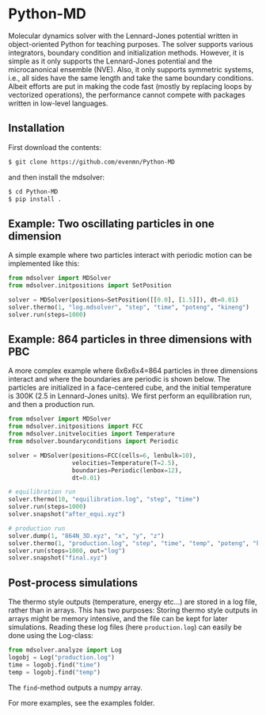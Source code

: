 # Python-MD
Molecular dynamics solver with the Lennard-Jones potential written in object-oriented Python for teaching purposes. The solver supports various integrators, boundary condition and initialization methods. However, it is simple as it only supports the Lennard-Jones potential and the microcanonical ensemble (NVE). Also, it only supports symmetric systems, i.e., all sides have the same length and take the same boundary conditions. Albeit efforts are put in making the code fast (mostly by replacing loops by vectorized operations), the performance cannot compete with packages written in low-level languages. 

## Installation
First download the contents:
``` bash
$ git clone https://github.com/evenmn/Python-MD
```
and then install the mdsolver:
``` bash
$ cd Python-MD
$ pip install .
```

## Example: Two oscillating particles in one dimension
A simple example where two particles interact with periodic motion can be implemented like this:
``` python
from mdsolver import MDSolver
from mdsolver.initpositions import SetPosition

solver = MDSolver(positions=SetPosition([[0.0], [1.5]]), dt=0.01)
solver.thermo(1, "log.mdsolver", "step", "time", "poteng", "kineng")
solver.run(steps=1000)
```

## Example: 864 particles in three dimensions with PBC
A more complex example where 6x6x6x4=864 particles in three dimensions interact and where the boundaries are periodic is shown below. The particles are initialized in a face-centered cube, and the initial temperature is 300K (2.5 in Lennard-Jones units). We first perform an equilibration run, and then a production run.
``` python
from mdsolver import MDSolver
from mdsolver.initpositions import FCC
from mdsolver.initvelocities import Temperature
from mdsolver.boundaryconditions import Periodic

solver = MDSolver(positions=FCC(cells=6, lenbulk=10),
                  velocities=Temperature(T=2.5),
                  boundaries=Periodic(lenbox=12),
                  dt=0.01)

# equilibration run
solver.thermo(10, "equilibration.log", "step", "time")
solver.run(steps=1000)
solver.snapshot("after_equi.xyz")

# production run
solver.dump(1, "864N_3D.xyz", "x", "y", "z")
solver.thermo(1, "production.log", "step", "time", "temp", "poteng", "kineng")
solver.run(steps=1000, out="log")
solver.snapshot("final.xyz")
```

## Post-process simulations
The thermo style outputs (temperature, energy etc...) are stored in a log file, rather than in arrays. This has two purposes: Storing thermo style outputs in arrays might be memory intensive, and the file can be kept for later simulations. Reading these log files (here `production.log`) can easily be done using the Log-class:
``` python
from mdsolver.analyze import Log
logobj = Log("production.log")
time = logobj.find("time")
temp = logobj.find("temp")
```
The `find`-method outputs a numpy array.

For more examples, see the examples folder.
